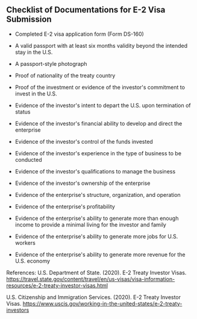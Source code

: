## Checklist of Documentations for E-2 Visa Submission

- Completed E-2 visa application form (Form DS-160)

- A valid passport with at least six months validity beyond the intended stay in the U.S.

- A passport-style photograph

- Proof of nationality of the treaty country

- Proof of the investment or evidence of the investor's commitment to invest in the U.S.

- Evidence of the investor's intent to depart the U.S. upon termination of status

- Evidence of the investor's financial ability to develop and direct the enterprise

- Evidence of the investor's control of the funds invested

- Evidence of the investor's experience in the type of business to be conducted

- Evidence of the investor's qualifications to manage the business

- Evidence of the investor's ownership of the enterprise

- Evidence of the enterprise's structure, organization, and operation

- Evidence of the enterprise's profitability

- Evidence of the enterprise's ability to generate more than enough income to provide a minimal living for the investor and family

- Evidence of the enterprise's ability to generate more jobs for U.S. workers

- Evidence of the enterprise's ability to generate more revenue for the U.S. economy 

References:
U.S. Department of State. (2020). E-2 Treaty Investor Visas. https://travel.state.gov/content/travel/en/us-visas/visa-information-resources/e-2-treaty-investor-visas.html

U.S. Citizenship and Immigration Services. (2020). E-2 Treaty Investor Visas. https://www.uscis.gov/working-in-the-united-states/e-2-treaty-investors
